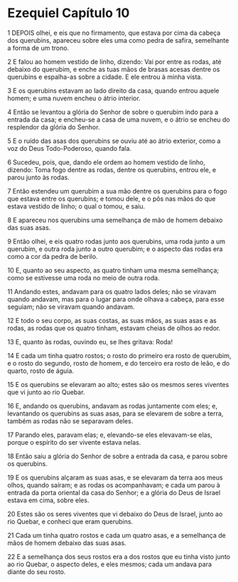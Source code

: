 # Ezequiel Capítulo 10

1	DEPOIS olhei, e eis que no firmamento, que estava por cima da cabeça dos querubins, apareceu sobre eles uma como pedra de safira, semelhante a forma de um trono.

2	E falou ao homem vestido de linho, dizendo: Vai por entre as rodas, até debaixo do querubim, e enche as tuas mãos de brasas acesas dentre os querubins e espalha-as sobre a cidade. E ele entrou à minha vista.

3	E os querubins estavam ao lado direito da casa, quando entrou aquele homem; e uma nuvem encheu o átrio interior.

4	Então se levantou a glória do Senhor de sobre o querubim indo para a entrada da casa; e encheu-se a casa de uma nuvem, e o átrio se encheu do resplendor da glória do Senhor.

5	E o ruído das asas dos querubins se ouviu até ao átrio exterior, como a voz do Deus Todo-Poderoso, quando fala.

6	Sucedeu, pois, que, dando ele ordem ao homem vestido de linho, dizendo: Toma fogo dentre as rodas, dentre os querubins, entrou ele, e parou junto às rodas.

7	Então estendeu um querubim a sua mão dentre os querubins para o fogo que estava entre os querubins; e tomou dele, e o pôs nas mãos do que estava vestido de linho; o qual o tomou, e saiu.

8	E apareceu nos querubins uma semelhança de mão de homem debaixo das suas asas.

9	Então olhei, e eis quatro rodas junto aos querubins, uma roda junto a um querubim, e outra roda junto a outro querubim; e o aspecto das rodas era como a cor da pedra de berilo.

10	E, quanto ao seu aspecto, as quatro tinham uma mesma semelhança; como se estivesse uma roda no meio de outra roda.

11	Andando estes, andavam para os quatro lados deles; não se viravam quando andavam, mas para o lugar para onde olhava a cabeça, para esse seguiam; não se viravam quando andavam.

12	E todo o seu corpo, as suas costas, as suas mãos, as suas asas e as rodas, as rodas que os quatro tinham, estavam cheias de olhos ao redor.

13	E, quanto às rodas, ouvindo eu, se lhes gritava: Roda!

14	E cada um tinha quatro rostos; o rosto do primeiro era rosto de querubim, e o rosto do segundo, rosto de homem, e do terceiro era rosto de leão, e do quarto, rosto de águia.

15	E os querubins se elevaram ao alto; estes são os mesmos seres viventes que vi junto ao rio Quebar.

16	E, andando os querubins, andavam as rodas juntamente com eles; e, levantando os querubins as suas asas, para se elevarem de sobre a terra, também as rodas não se separavam deles.

17	Parando eles, paravam elas; e, elevando-se eles elevavam-se elas, porque o espírito do ser vivente estava nelas.

18	Então saiu a glória do Senhor de sobre a entrada da casa, e parou sobre os querubins.

19	E os querubins alçaram as suas asas, e se elevaram da terra aos meus olhos, quando saíram; e as rodas os acompanhavam; e cada um parou à entrada da porta oriental da casa do Senhor; e a glória do Deus de Israel estava em cima, sobre eles.

20	Estes são os seres viventes que vi debaixo do Deus de Israel, junto ao rio Quebar, e conheci que eram querubins.

21	Cada um tinha quatro rostos e cada um quatro asas, e a semelhança de mãos de homem debaixo das suas asas.

22	E a semelhança dos seus rostos era a dos rostos que eu tinha visto junto ao rio Quebar, o aspecto deles, e eles mesmos; cada um andava para diante do seu rosto.

